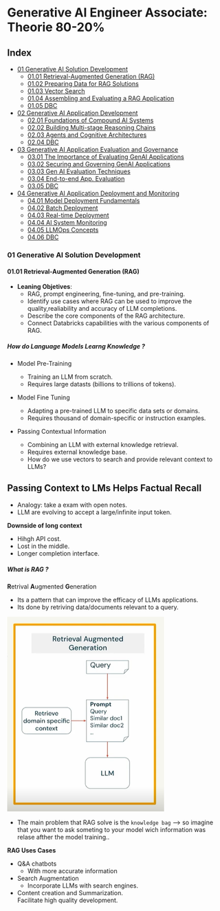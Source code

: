 # Generative AI Engineer Associate: Theorie 80-20%


## Index

- [01 Generative AI Solution Development](#01-generative-ai-solution-development)
  - [01.01 Retrieval-Augmented Generation (RAG)](#0101-retrieval-augmented-generation-rag)
  - [01.02 Preparing Data for RAG Solutions](#0102-preparing-data-for-rag-solutions)
  - [01.03 Vector Search](#0103-vector-search)
  - [01.04 Assembling and Evaluating a RAG Application](#0104-assembling-and-evaluating-a-rag-application)
  - [01.05 DBC](#0105-dbc)
- [02 Generative AI Application Development](#02-generative-ai-application-development)
  - [02.01 Foundations of Compound AI Systems](#0201-foundations-of-compound-ai-systems)
  - [02.02 Building Multi-stage Reasoning Chains](#0202-building-multi-stage-reasoning-chains)
  - [02.03 Agents and Cognitive Architectures](#0203-agents-and-cognitive-architectures)
  - [02.04 DBC](#0204-dbc)
- [03 Generative AI Application Evaluation and Governance](#03-generative-ai-application-evaluation-and-governance)
  - [03.01 The Importance of Evaluating GenAI Applications](#0301-the-importance-of-evaluating-genai-applications)
  - [03.02 Securing and Governing GenAI Applications](#0302-securing-and-governing-genai-applications)
  - [03.03 Gen AI Evaluation Techniques](#0303-gen-ai-evaluation-techniques)
  - [03.04 End-to-end App. Evaluation](#0304-end-to-end-app-evaluation)
  - [03.05 DBC](#0305-dbc)
- [04 Generative AI Application Deployment and Monitoring](#04-generative-ai-application-deployment-and-monitoring)
  - [04.01 Model Deployment Fundamentals](#0401-model-deployment-fundamentals)
  - [04.02 Batch Deployment](#0402-batch-deployment)
  - [04.03 Real-time Deployment](#0403-real-time-deployment)
  - [04.04 AI System Monitoring](#0404-ai-system-monitoring)
  - [04.05 LLMOps Concepts](#0405-llmops-concepts)
  - [04.06 DBC](#0406-dbc)

### 01 Generative AI Solution Development

#### 01.01 Retrieval-Augmented Generation (RAG)

- **Leaning Objetives**: 
  - RAG, prompt engineering, fine-tuning, and pre-training.  
  - Identify use cases where RAG can be used to improve the quality,realiability and accuracy of LLM completions.  
  - Describe the core components of the RAG architecture.  
  - Connect Databricks capabilities with the various components of RAG.  

##### How do Language Models Learng Knowledge ?

- Model Pre-Training
  - Training an LLM from scratch.  
  - Requires large datasts (billions to trillions of tokens).  
  
- Model Fine Tuning  
  - Adapting a pre-trained LLM to specific data sets or domains.  
  - Requires thousand of domain-specific or instruction examples.   

- Passing Contextual Information
  - Combining an LLM with external knowledge retrieval.  
  - Requires external knowledge base.    
  - How do we use vectors to search and provide relevant context to LLMs?    


Passing Context to LMs Helps Factual Recall
--

- Analogy: take a exam with open notes.  
- LLM are evolving to accept a large/infinite input token.  

**Downside of long context**
- Hihgh API cost.  
- Lost in the middle. 
- Longer completion interface.  

##### What is RAG ?

**R**etrival **A**ugmented **G**eneration

- Its a pattern that can improve the efficacy of LLMs applications.   
- Its done by retriving data/documents relevant to a query.  

![Description of the image](https://github.com/Enrique1987/databricks/raw/main/03_01_Generative_AI_Engineer_Associate/img/RAG_02.PNG)

- The main problem that RAG solve is the `knowledge bag` --> so imagine that you want to ask someting to your model wich information was relase afther the model training..

**RAG Uses Cases**
- Q&A chatbots
  - With more accurate information  
- Search Augmentation  
  - Incorporate LLMs with search engines.  
- Content creation and Summarization.  
  Facilitate high quality development.    
  
